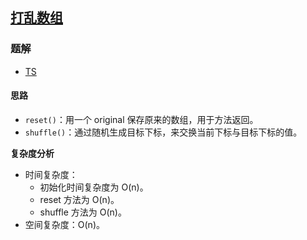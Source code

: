 ## [打乱数组](https://leetcode.cn/problems/shuffle-an-array/)

### 题解
+ [TS](../../ts/384/384.ts)

#### 思路
+ `reset()`：用一个 original 保存原来的数组，用于方法返回。
+ `shuffle()`：通过随机生成目标下标，来交换当前下标与目标下标的值。

**复杂度分析**
+ 时间复杂度：
  - 初始化时间复杂度为 O(n)。
  - reset 方法为 O(n)。
  - shuffle 方法为 O(n)。
+ 空间复杂度：O(n)。